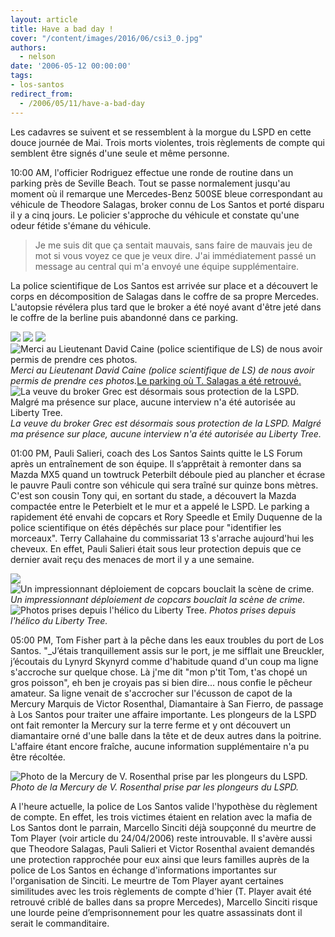 ```yaml
---
layout: article
title: Have a bad day !
cover: "/content/images/2016/06/csi3_0.jpg"
authors:
  - nelson
date: '2006-05-12 00:00:00'
tags:
- los-santos
redirect_from:
  - /2006/05/11/have-a-bad-day
---
```


Les cadavres se suivent et se ressemblent à la morgue du LSPD en cette douce journée de Mai. Trois morts violentes, trois règlements de compte qui semblent être signés d'une seule et même personne.

10:00 AM, l'officier Rodriguez effectue une ronde de routine dans un parking près de Seville Beach. Tout se passe normalement jusqu'au moment où il remarque une Mercedes-Benz 500SE bleue correspondant au véhicule de Theodore Salagas, broker connu de Los Santos et porté disparu il y a cinq jours. Le policier s'approche du véhicule et constate qu'une odeur fétide s'émane du véhicule.

> Je me suis dit que ça sentait mauvais, sans faire de mauvais jeu de mot si vous voyez ce que je veux dire. J'ai immédiatement passé un message au central qui m'a envoyé une équipe supplémentaire.

La police scientifique de Los Santos est arrivée sur place et a découvert le corps en décomposition de Salagas dans le coffre de sa propre Mercedes. L'autopsie révélera plus tard que le broker a été noyé avant d'être jeté dans le coffre de la berline puis abandonné dans ce parking.

![](/content/images/2005/01/csi1.jpg)
![](/content/images/2005/01/csi2.jpg)
![](/content/images/2005/01/csi3.jpg)
![Merci au Lieutenant David Caine (police scientifique de LS) de nous avoir permis de prendre ces photos.](/content/images/2005/01/csi4.jpg)
_Merci au Lieutenant David Caine (police scientifique de LS) de nous avoir permis de prendre ces photos._[Le parking où T. Salagas a été retrouvé.](/content/images/2005/01/king.jpg)
![La veuve du broker Grec est désormais sous protection de la LSPD. Malgré ma présence sur place, aucune interview n'a été autorisée au Liberty Tree.](/content/images/2005/01/grec.jpg)
_La veuve du broker Grec est désormais sous protection de la LSPD. Malgré ma présence sur place, aucune interview n'a été autorisée au Liberty Tree._

01:00 PM, Pauli Salieri, coach des Los Santos Saints quitte le LS Forum après un entraînement de son équipe. Il s’apprêtait à remonter dans sa Mazda MX5 quand un towtruck Peterbilt déboule pied au plancher et écrase le pauvre Pauli contre son véhicule qui sera traîné sur quinze bons mètres. C'est son cousin Tony qui, en sortant du stade, a découvert la Mazda compactée entre le Peterbielt et le mur et a appelé le LSPD. Le parking a rapidement été envahi de copcars et Rory Speedle et Emily Duquenne de la police scientifique on étés dépêchés sur place pour "identifier les morceaux". Terry Callahaine du commissariat 13 s'arrache aujourd'hui les cheveux. En effet, Pauli Salieri était sous leur protection depuis que ce dernier avait reçu des menaces de mort il y a une semaine.

![](/content/images/2005/01/pauli1.jpg)
![Un impressionnant déploiement de copcars bouclait la scène de crime.](/content/images/2005/01/pauli2.jpg)
_Un impressionnant déploiement de copcars bouclait la scène de crime._[](/content/images/2005/01/pauli3.jpg)
![Photos prises depuis l'hélico du Liberty Tree.](/content/images/2005/01/pauli4.jpg)
_Photos prises depuis l'hélico du Liberty Tree._

05:00 PM, Tom Fisher part à la pêche dans les eaux troubles du port de Los Santos. "\_J’étais tranquillement assis sur le port, je me sifflait une Breuckler, j’écoutais du Lynyrd Skynyrd comme d'habitude quand d'un coup ma ligne s'accroche sur quelque chose. Là j'me dit "mon p'tit Tom, t'as chopé un gros poisson", eh ben je croyais pas si bien dire... nous confie le pêcheur amateur. Sa ligne venait de s'accrocher sur l'écusson de capot de la Mercury Marquis de Victor Rosenthal, Diamantaire à San Fierro, de passage à Los Santos pour traiter une affaire importante. Les plongeurs de la LSPD ont fait remonter la Mercury sur la terre ferme et y ont découvert un diamantaire orné d'une balle dans la tête et de deux autres dans la poitrine. L'affaire étant encore fraîche, aucune information supplémentaire n'a pu être récoltée.

![Photo de la Mercury de V. Rosenthal prise par les plongeurs du LSPD.](/content/images/2005/01/plouuuuf.jpg)
_Photo de la Mercury de V. Rosenthal prise par les plongeurs du LSPD._

A l'heure actuelle, la police de Los Santos valide l'hypothèse du règlement de compte. En effet, les trois victimes étaient en relation avec la mafia de Los Santos dont le parrain, Marcello Sinciti déjà soupçonné du meurtre de Tom Player (voir article du 24/04/2006) reste introuvable. Il s'avère aussi que Theodore Salagas, Pauli Salieri et Victor Rosenthal avaient demandés une protection rapprochée pour eux ainsi que leurs familles auprès de la police de Los Santos en échange d'informations importantes sur l'organisation de Sinciti. Le meurtre de Tom Player ayant certaines similitudes avec les trois règlements de compte d'hier (T. Player avait été retrouvé criblé de balles dans sa propre Mercedes), Marcello Sinciti risque une lourde peine d’emprisonnement pour les quatre assassinats dont il serait le commanditaire.